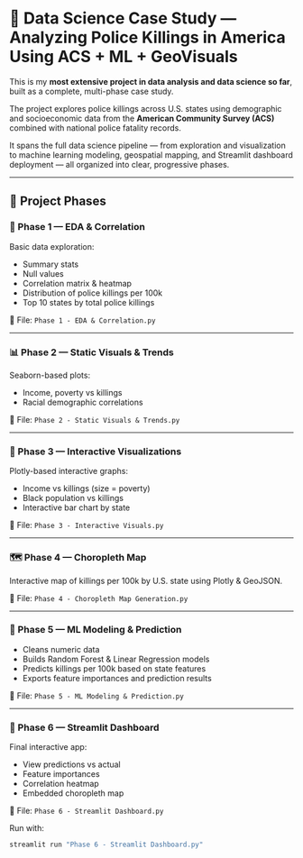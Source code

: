 # 🔬 Data Science Case Study — Analyzing Police Killings in America Using ACS + ML + GeoVisuals

This is my **most extensive project in data analysis and data science so far**, built as a complete, multi-phase case study.

The project explores police killings across U.S. states using demographic and socioeconomic data from the **American Community Survey (ACS)** combined with national police fatality records.

It spans the full data science pipeline — from exploration and visualization to machine learning modeling, geospatial mapping, and Streamlit dashboard deployment — all organized into clear, progressive phases.

---

## 📁 Project Phases

### 🧩 Phase 1 — EDA & Correlation
Basic data exploration:
- Summary stats
- Null values
- Correlation matrix & heatmap
- Distribution of police killings per 100k
- Top 10 states by total police killings

📄 File: `Phase 1 - EDA & Correlation.py`

---

### 📊 Phase 2 — Static Visuals & Trends
Seaborn-based plots:
- Income, poverty vs killings
- Racial demographic correlations

📄 File: `Phase 2 - Static Visuals & Trends.py`

---

### 🧭 Phase 3 — Interactive Visualizations
Plotly-based interactive graphs:
- Income vs killings (size = poverty)
- Black population vs killings
- Interactive bar chart by state

📄 File: `Phase 3 - Interactive Visuals.py`

---

### 🗺️ Phase 4 — Choropleth Map
Interactive map of killings per 100k by U.S. state using Plotly & GeoJSON.

📄 File: `Phase 4 - Choropleth Map Generation.py`

---

### 🧠 Phase 5 — ML Modeling & Prediction
- Cleans numeric data
- Builds Random Forest & Linear Regression models
- Predicts killings per 100k based on state features
- Exports feature importances and prediction results

📄 File: `Phase 5 - ML Modeling & Prediction.py`

---

### 🚀 Phase 6 — Streamlit Dashboard
Final interactive app:
- View predictions vs actual
- Feature importances
- Correlation heatmap
- Embedded choropleth map

📄 File: `Phase 6 - Streamlit Dashboard.py`

Run with:

```bash
streamlit run "Phase 6 - Streamlit Dashboard.py"

